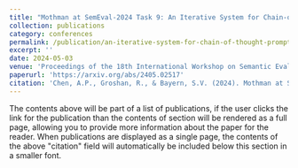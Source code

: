 ```yaml
---
title: "Mothman at SemEval-2024 Task 9: An Iterative System for Chain-of-Thought Prompt Optimization"
collection: publications
category: conferences
permalink: /publication/an-iterative-system-for-chain-of-thought-prompt-optimization
excerpt: ''
date: 2024-05-03
venue: 'Proceedings of the 18th International Workshop on Semantic Evaluation'
paperurl: 'https://arxiv.org/abs/2405.02517'
citation: 'Chen, A.P., Groshan, R., & Bayern, S.V. (2024). Mothman at SemEval-2024 Task 9: An Iterative System for Chain-of-Thought Prompt Optimization. International Workshop on Semantic Evaluation.'
---
```


The contents above will be part of a list of publications, if the user clicks the link for the publication than the contents of section will be rendered as a full page, allowing you to provide more information about the paper for the reader. When publications are displayed as a single page, the contents of the above "citation" field will automatically be included below this section in a smaller font.
